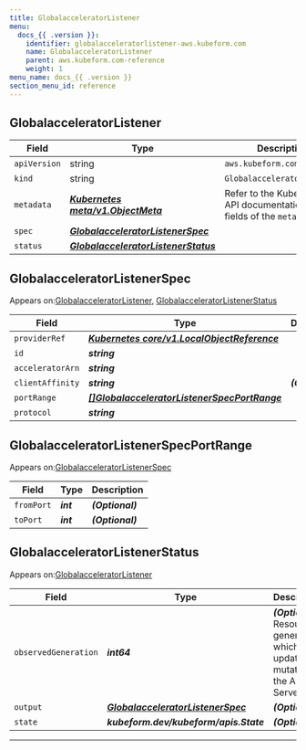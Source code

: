 ```yaml
---
title: GlobalacceleratorListener
menu:
  docs_{{ .version }}:
    identifier: globalacceleratorlistener-aws.kubeform.com
    name: GlobalacceleratorListener
    parent: aws.kubeform.com-reference
    weight: 1
menu_name: docs_{{ .version }}
section_menu_id: reference
---
```


## GlobalacceleratorListener
| Field | Type | Description |
| ------ | ----- | ----------- |
| `apiVersion` | string | `aws.kubeform.com/v1alpha1` |
|    `kind` | string | `GlobalacceleratorListener` |
| `metadata` | ***[Kubernetes meta/v1.ObjectMeta](https://kubernetes.io/docs/reference/generated/kubernetes-api/v1.13/#objectmeta-v1-meta)***|Refer to the Kubernetes API documentation for the fields of the `metadata` field.|
| `spec` | ***[GlobalacceleratorListenerSpec](#globalacceleratorlistenerspec)***||
| `status` | ***[GlobalacceleratorListenerStatus](#globalacceleratorlistenerstatus)***||
## GlobalacceleratorListenerSpec

Appears on:[GlobalacceleratorListener](#globalacceleratorlistener), [GlobalacceleratorListenerStatus](#globalacceleratorlistenerstatus)

| Field | Type | Description |
| ------ | ----- | ----------- |
| `providerRef` | ***[Kubernetes core/v1.LocalObjectReference](https://kubernetes.io/docs/reference/generated/kubernetes-api/v1.13/#localobjectreference-v1-core)***||
| `id` | ***string***||
| `acceleratorArn` | ***string***||
| `clientAffinity` | ***string***| ***(Optional)*** |
| `portRange` | ***[[]GlobalacceleratorListenerSpecPortRange](#globalacceleratorlistenerspecportrange)***||
| `protocol` | ***string***||
## GlobalacceleratorListenerSpecPortRange

Appears on:[GlobalacceleratorListenerSpec](#globalacceleratorlistenerspec)

| Field | Type | Description |
| ------ | ----- | ----------- |
| `fromPort` | ***int***| ***(Optional)*** |
| `toPort` | ***int***| ***(Optional)*** |
## GlobalacceleratorListenerStatus

Appears on:[GlobalacceleratorListener](#globalacceleratorlistener)

| Field | Type | Description |
| ------ | ----- | ----------- |
| `observedGeneration` | ***int64***| ***(Optional)*** Resource generation, which is updated on mutation by the API Server.|
| `output` | ***[GlobalacceleratorListenerSpec](#globalacceleratorlistenerspec)***| ***(Optional)*** |
| `state` | ***kubeform.dev/kubeform/apis.State***| ***(Optional)*** |
---
